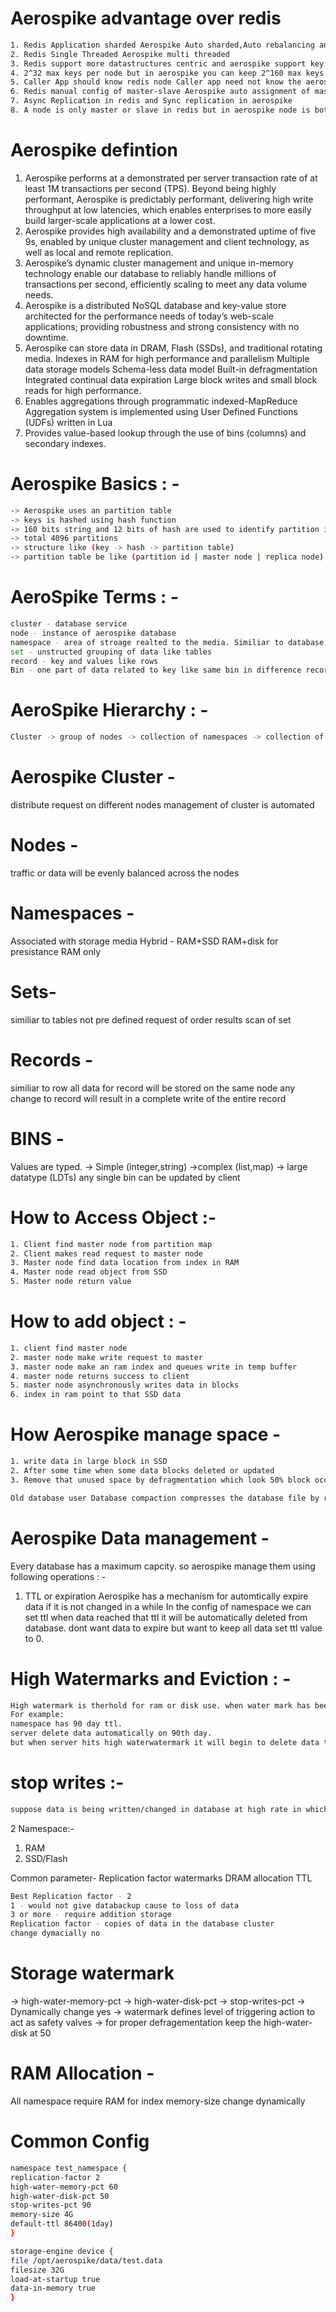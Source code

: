 # Aerospike advantage over redis

```sh
1. Redis Application sharded Aerospike Auto sharded,Auto rebalancing and Auto Clustering
2. Redis Single Threaded Aerospike multi threaded
3. Redis support more datastructures centric and aerospike support key value centeric
4. 2^32 max keys per node but in aerospike you can keep 2^160 max keys per namespace
5. Caller App should know redis node Caller app need not know the aerospike node
6. Redis manual config of master-slave Aerospike auto assignment of master-slave
7. Async Replication in redis and Sync replication in aerospike
8. A node is only master or slave in redis but in aerospike node is both master and slave
```

# Aerospike defintion

1. Aerospike performs at a demonstrated per server transaction rate of at least 1M transactions per second (TPS). Beyond being highly performant, Aerospike is predictably performant, delivering high write throughput at low latencies, which enables enterprises to more easily build larger-scale applications at a lower cost.
2. Aerospike provides high availability and a demonstrated uptime of five 9s, enabled by unique cluster management and client technology, as well as local and remote replication.
3. Aerospike’s dynamic cluster management and unique in-memory technology enable our database to reliably handle millions of transactions per second, efficiently scaling to meet any data volume needs.
4. Aerospike is a distributed NoSQL database and key-value store architected for the performance needs of today’s web-scale applications; providing robustness and strong consistency with no downtime.
5. Aerospike can store data in DRAM, Flash (SSDs), and traditional rotating media. Indexes in RAM for high performance and parallelism Multiple data storage models Schema-less data model Built-in defragmentation Integrated continual data expiration Large block writes and small block reads for high performance.
6. Enables aggregations through programmatic indexed-MapReduce Aggregation system is implemented using User Defined Functions (UDFs) written in Lua
7. Provides value-based lookup through the use of bins (columns) and secondary indexes.

# Aerospike Basics : -

```sh
-> Aerospike uses an partition table
-> keys is hashed using hash function
-> 160 bits string and 12 bits of hash are used to identify partition id.
-> total 4096 partitions
-> structure like (key -> hash -> partition table)
-> partition table be like (partition id | master node | replica node)
```

# AeroSpike Terms : -
```sh
cluster - database service
node - instance of aerospike database
namespace - area of stroage realted to the media. Similiar to database
set - unstructed grouping of data like tables
record - key and values like rows
Bin - one part of data related to key like same bin in difference record have different type
```

# AeroSpike Hierarchy : -
```sh
Cluster -> group of nodes -> collection of namespaces -> collection of sets -> collection of records -> Record is collection of bins.
```

# Aerospike Cluster -

distribute request on different nodes
management of cluster is automated

# Nodes - 
traffic or data will be evenly balanced across the nodes

# Namespaces -

Associated with storage media
Hybrid - RAM+SSD
RAM+disk for presistance
RAM only

# Sets- 
similiar to tables
not pre defined
request of order results scan of set

# Records - 
similiar to row
all data for record will be stored on the same node
any change to record will result in a complete write of the entire record

# BINS - 
Values are typed.
-> Simple (integer,string)
->complex (list,map)
-> large datatype (LDTs)
any single bin can be updated by client

# How to Access Object :-
```sh
1. Client find master node from partition map
2. Client makes read request to master node
3. Master node find data location from index in RAM
4. Master node read object from SSD
5. Master node return value
```
# How to add object : -
```sh
1. client find master node
2. master node make write request to master
3. master node make an ram index and queues write in temp buffer
4. master node returns success to client
5. master node asynchronously writes data in blocks
6. index in ram point to that SSD data
```
# How Aerospike manage space - 
```sh
1. write data in large block in SSD
2. After some time when some data blocks deleted or updated
3. Remove that unused space by defragmentation which look 50% block occupied or not 

Old database user Database compaction compresses the database file by removing unused file sections created during updates
```

# Aerospike Data management - 

Every database has a maximum capcity.
so aerospike manage them using following operations : -
1. TTL or expiration
Aerospike has a mechanism for automtically expire data if it is not changed in a while In the config of namespace we can set ttl when data reached that ttl it will be automatically deleted from database.
dont want data to expire but want to keep all data set ttl value to 0.

# High Watermarks and Eviction : -
```sh
High watermark is therhold for ram or disk use. when water mark has been breached the server will begin to evict data. it will start by evicting data closest to its ttl.
For example: 
namespace has 90 day ttl.
server delete data automatically on 90th day.
but when server hits high waterwatermark it will begin to delete data that is 89 days then 88 days.
```
# stop writes :-
```sh
suppose data is being written/changed in database at high rate in which we can not rely on eviction then to prevent data loss we can keep stop write level like 100% then database will stop writing new data. then server will respond error to new request.
```
2 Namespace:-
1. RAM
2. SSD/Flash

Common parameter-
Replication factor 
watermarks
DRAM allocation
TTL

```sh
Best Replication factor - 2
1 - would not give databackup cause to loss of data
3 or more - require addition storage
Replication factor - copies of data in the database cluster
change dymacially no
```

# Storage watermark

-> high-water-memory-pct
-> high-water-disk-pct
-> stop-writes-pct
-> Dynamically change yes
-> watermark defines level of triggering action to act as safety valves
-> for proper defragementation keep the high-water-disk at 50

# RAM Allocation - 

All namespace require RAM for index
memory-size
change dynamically

# Common Config
```sh
namespace test_namespace {
replication-factor 2
high-water-memory-pct 60
high-water-disk-pct 50
stop-writes-pct 90
memory-size 4G
default-ttl 86400(1day)
}

storage-engine device {
file /opt/aerospike/data/test.data
filesize 32G
load-at-startup true
data-in-memory true
}
```


